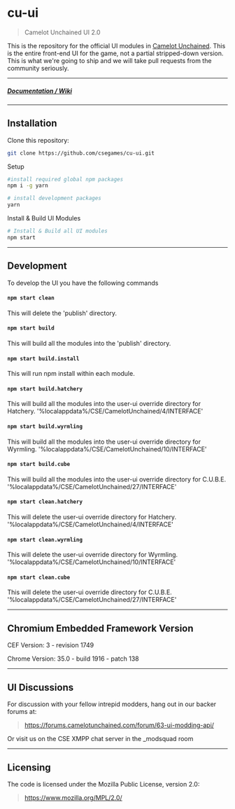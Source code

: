 cu-ui
=====

> Camelot Unchained UI 2.0

This is the repository for the official UI modules in [Camelot Unchained](http://camelotunchained.com).
This is the entire front-end UI for the game, not a partial stripped-down version.
This is what we're going to ship and we will take pull requests from the community seriously.

---

##### [Documentation / Wiki](https://github.com/csegames/cu-ui/wiki)

---

Installation
------------

Clone this repository:

```sh
git clone https://github.com/csegames/cu-ui.git
```

Setup

```sh
#install required global npm packages
npm i -g yarn

# install development packages
yarn
```

Install & Build UI Modules

```sh
# Install & Build all UI modules
npm start
```

---

Development
-----------

To develop the UI you have the following commands

#### `npm start clean`

This will delete the 'publish' directory.

#### `npm start build`

This will build all the modules into the 'publish' directory.

#### `npm start build.install`

This will run npm install within each module.

#### `npm start build.hatchery`

This will build all the modules into the user-ui override directory for Hatchery. '%localappdata%/CSE/CamelotUnchained/4/INTERFACE'

#### `npm start build.wyrmling`

This will build all the modules into the user-ui override directory for Wyrmling. '%localappdata%/CSE/CamelotUnchained/10/INTERFACE'

#### `npm start build.cube`

This will build all the modules into the user-ui override directory for C.U.B.E. '%localappdata%/CSE/CamelotUnchained/27/INTERFACE'

#### `npm start clean.hatchery`

This will delete the user-ui override directory for Hatchery. '%localappdata%/CSE/CamelotUnchained/4/INTERFACE'


#### `npm start clean.wyrmling`

This will delete the user-ui override directory for Wyrmling. '%localappdata%/CSE/CamelotUnchained/10/INTERFACE'

#### `npm start clean.cube`

This will delete the user-ui override directory for C.U.B.E. '%localappdata%/CSE/CamelotUnchained/27/INTERFACE'

---

Chromium Embedded Framework Version
-----------------------------------

CEF Version: 3  - revision 1749

Chrome Version: 35.0 - build 1916 - patch 138

---

UI Discussions
--------------

For discussion with your fellow intrepid modders, hang out in our backer forums at:

> https://forums.camelotunchained.com/forum/63-ui-modding-api/

Or visit us on the CSE XMPP chat server in the _modsquad room

---

Licensing
---------

The code is licensed under the Mozilla Public License, version 2.0:

> https://www.mozilla.org/MPL/2.0/
